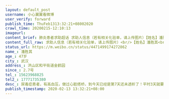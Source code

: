 ```yaml
---
layout: default_post
username: 小心翼翼看微博
user_verify: forward
publish_time: ThuFeb1313:32:21+08002020
crawl_time: 20200215-12:10:13
imageurl: 
content_brief: 肺炎患者求助超话 求助人信息（若有相关化验单，请上传图片）【姓名】潘胜其【年龄】47【所在城市】湖北武汉【所在小区、社区】金鹤园【患病时间】2月7号【联系方式】15623968825【其他紧急联系人】17612707046【病情描述】 【姓名】潘胜其【年龄】47岁【所在城市】武汉【所在小区、社 ...全文
content_full_raw: 求助人信息（若有相关化验单，请上传图片）<br/>【姓名】潘胜其<br/>【年龄】47<br/>【所在城市】湖北武汉<br/>【所在小区、社区】金鹤园<br/>【患病时间】2月7号<br/>【联系方式】15623968825<br/>【其他紧急联系人】17612707046<br/>【病情描述】【姓名】潘胜其<br/>【年龄】47岁<br/>【所在城市】武汉<br/>【所在小区、社区】洪山区和平街道金鹤园<br/>【患病时间】2.7号<br/>【联系方式】15623968825<br/>【其他紧急联系人】17771735380<br/>【病情描述】尿毒症患者，有高血压，做过心脏搭桥，到今天已经是第7天还未透析了！平时3天就要透析一次，现身体已经肿胀，腹腔水过多，在呕吐咳嗽。急需透析续命！<br/>2.7号武汉大学人民医院统一安排透析病人进行ct检测，9号晚发短信通知双肺感染有高度疑似新冠可能，不接受任何ct异常病人来透析，让找社区解决。透析室说已上报名单给血透质检中心，等他们安排。但一直未有新消息通知，只说让回家等。<br/>社区居委会说已上报街道，街道领导说这个是由医院安排转院，他们不负责，后来多次催促他们只说已催，等回复。<br/>现武汉各大透析定点医院统一不接受个人住院请求，只接受质检中心安排的名单，说其余人来他们都不管。<br/>11号才排到做了鼻咽拭子核酸检测，可不管结果如何，透析病人不能再等，再等下去恐怕会出现其他并发症，有生命危险。<br/>肾病患者本来身体免疫就很差，透析就是给肾病患者延命的，不求住院！只求能安排定点医院先透析保命！！！<br/>求求帮帮我爸爸吧🙏🙏
status_url: https://m.weibo.cn/status/4471499174272862
name_: 潘胜其
age_: 47岁
city_: 武汉
address_: 洪山区和平街道金鹤园
since_: 2.7号
tel_: 15623968825
tel2_: 17771735380
desc_: 尿毒症患者，有高血压，做过心脏搭桥，到今天已经是第7天还未透析了！平时3天就要透析一次，现身体已经肿胀，腹腔水过多，在呕吐咳嗽。急需透析续命！2.7号武汉大学人民医院统一安排透析病人进行ct检测，9号晚发短信通知双肺感染有高度疑似新冠可能，不接受任何ct异常病人来透析，让找社区解决。透析室说已上报名单给血透质检中心，等他们安排。但一直未有新消息通知，只说让回家等。社区居委会说已上报街道，街道领导说这个是由医院安排转院，他们不负责，后来多次催促他们只说已催，等回复。现武汉各大透析定点医院统一不接受个人住院请求，只接受质检中心安排的名单，说其余人来他们都不管。11号才排到做了鼻咽拭子核酸检测，可不管结果如何，透析病人不能再等，再等下去恐怕会出现其他并发症，有生命危险。肾病患者本来身体免疫就很差，透析就是给肾病患者延命的，不求住院！只求能安排定点医院先透析保命！！！求求帮帮我爸爸吧🙏🙏
publish_timestamp: 2020-02-13 13:32:21+08:00
---
```

